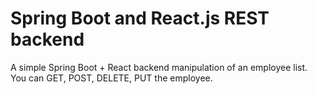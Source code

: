 # Spring Boot and React.js REST backend
A simple Spring Boot + React backend manipulation of an employee list.
You can GET, POST, DELETE, PUT the employee.
